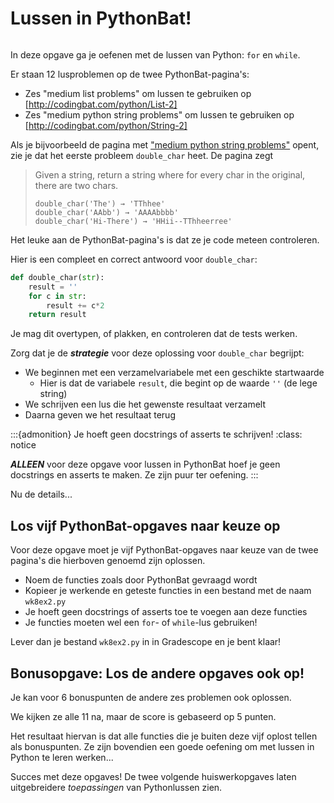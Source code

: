 # Lussen in PythonBat!

```{include} ../class/problems/pythonbat_lussen.md
```

In deze opgave ga je oefenen met de lussen van Python: `for` en `while`.

Er staan 12 lusproblemen op de twee PythonBat-pagina's:

* Zes "medium list problems" om lussen te gebruiken op [http://codingbat.com/python/List-2]
* Zes "medium python string problems" om lussen te gebruiken op [http://codingbat.com/python/String-2]

Als je bijvoorbeeld de pagina met ["medium python string problems"](http://codingbat.com/python/String-2) opent, zie je dat het eerste probleem `double_char` heet. De pagina zegt

> Given a string, return a string where for every char in the original, there are two chars.
>
> ```
> double_char('The') → 'TThhee'
> double_char('AAbb') → 'AAAAbbbb'
> double_char('Hi-There') → 'HHii--TThheerree'
> ```

Het leuke aan de PythonBat-pagina's is dat ze je code meteen controleren.

Hier is een compleet en correct antwoord voor `double_char`:

```python
def double_char(str):
    result = ''
    for c in str:
        result += c*2
    return result
```

Je mag dit overtypen, of plakken, en controleren dat de tests werken.

Zorg dat je de ***strategie*** voor deze oplossing voor `double_char` begrijpt:

* We beginnen met een verzamelvariabele met een geschikte startwaarde
    * Hier is dat de variabele `result`, die begint op de waarde `''` (de lege string)
* We schrijven een lus die het gewenste resultaat verzamelt
* Daarna geven we het resultaat terug

:::{admonition} Je hoeft geen docstrings of asserts te schrijven!
:class: notice

***ALLEEN*** voor deze opgave voor lussen in PythonBat hoef je geen docstrings en asserts te maken. Ze zijn puur ter oefening.
:::

Nu de details...

## Los vijf PythonBat-opgaves naar keuze op

Voor deze opgave moet je vijf PythonBat-opgaves naar keuze van de twee pagina's die hierboven genoemd zijn oplossen.

* Noem de functies zoals door PythonBat gevraagd wordt
* Kopieer je werkende en geteste functies in een bestand met de naam `wk8ex2.py`
* Je hoeft geen docstrings of asserts toe te voegen aan deze functies
* Je functies moeten wel een `for`- of `while`-lus gebruiken!

Lever dan je bestand `wk8ex2.py` in in Gradescope en je bent klaar!

## Bonusopgave: Los de andere opgaves ook op!

Je kan voor 6 bonuspunten de andere zes problemen ook oplossen.

We kijken ze alle 11 na, maar de score is gebaseerd op 5 punten.

Het resultaat hiervan is dat alle functies die je buiten deze vijf oplost tellen als bonuspunten. Ze zijn bovendien een goede oefening om met lussen in Python te leren werken...

Succes met deze opgaves! De twee volgende huiswerkopgaves laten uitgebreidere *toepassingen* van Pythonlussen zien.
